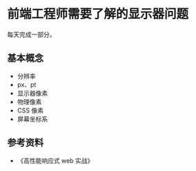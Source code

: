 # 前端工程师需要了解的显示器问题

每天完成一部分。

## 基本概念

- 分辨率
- px、pt
- 显示器像素
- 物理像素
- CSS 像素
- 屏幕坐标系

## 参考资料

- 《高性能响应式 web 实战》